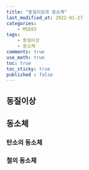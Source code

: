 ```yaml
---
title: "동질이상과 동소체"
last_modified_at: 2022-01-27
categories:
    - MSE03
tags:
    - 동질이상
    - 동소체
comments: true
use_math: true
toc: true
toc_sticky: true
published : false
---
```


## 동질이상



## 동소체



### 탄소의 동소체



### 철의 동소체

